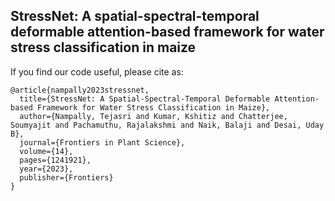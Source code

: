 ## StressNet: A spatial-spectral-temporal deformable attention-based framework for water stress classification in maize

If you find our code useful, please cite as:


```
@article{nampally2023stressnet,
  title={StressNet: A Spatial-Spectral-Temporal Deformable Attention-based Framework for Water Stress Classification in Maize},
  author={Nampally, Tejasri and Kumar, Kshitiz and Chatterjee, Soumyajit and Pachamuthu, Rajalakshmi and Naik, Balaji and Desai, Uday B},
  journal={Frontiers in Plant Science},
  volume={14},
  pages={1241921},
  year={2023},
  publisher={Frontiers}
}
```
